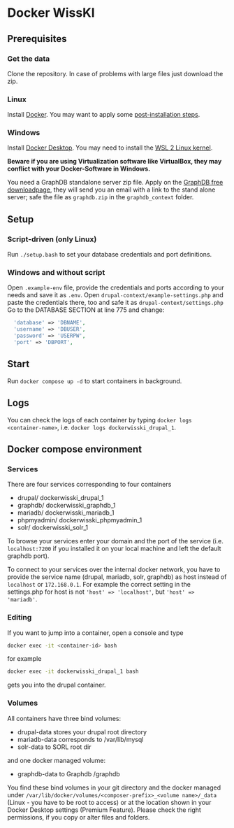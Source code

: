 # Docker WissKI

## Prerequisites

### Get the data
Clone the repository. In case of problems with large files just download the zip.

### Linux
Install [Docker](https://docs.docker.com/get-docker/). You may want to apply some [post-installation steps](https://docs.docker.com/engine/install/linux-postinstall/). 

### Windows
Install [Docker Desktop](https://docs.docker.com/get-docker/). You may need to install the [WSL 2 Linux kernel](https://docs.microsoft.com/de-de/windows/wsl/install-win10).  

**Beware if you are using Virtualization software like VirtualBox, they may conflict with your Docker-Software in Windows.**

You need a GraphDB standalone server zip file. Apply on the [GraphDB free downloadpage](https://www.ontotext.com/products/graphdb/graphdb-free/), they will send you an email with a link to the stand alone server; safe the file as `graphdb.zip` in the `graphdb_context` folder. 

## Setup
### Script-driven (only Linux)
Run `./setup.bash` to set your database credentials and port definitions.
### Windows and without script
Open `.example-env` file, provide the credentials and ports according to your needs and save it as `.env`.
Open `drupal-context/example-settings.php` and paste the credentials there, too and safe it as `drupal-context/settings.php` Go to the DATABASE SECTION at line 775 and change:
~~~php
  'database' => 'DBNAME',
  'username' => 'DBUSER',
  'password' => 'USERPW',
  'port' => 'DBPORT',
 ~~~
## Start
Run `docker compose up -d` to start containers in background.

## Logs
You can check the logs of each container by typing `docker logs <container-name>`, i.e. `docker logs dockerwisski_drupal_1`.

## Docker compose environment

### Services
There are four services corresponding to four containers
- drupal/ dockerwisski_drupal_1
- graphdb/ dockerwisski_graphdb_1
- mariadb/ dockerwisski_mariadb_1
- phpmyadmin/ dockerwisski_phpmyadmin_1
- solr/ dockerwisski_solr_1

To browse your services enter your domain and the port of the service (i.e. `localhost:7200` if you installed it on your local machine and left the default graphdb port).

To connect to your services over the internal docker network, you have to provide the service name (drupal, mariadb, solr, graphdb) as host instead of `localhost` or `172.168.0.1`. For example the correct setting in the settings.php for host is not  `'host' => 'localhost'`, but  `'host' => 'mariadb'`. 

### Editing
If you want to jump into a container, open a console and type
~~~bash
docker exec -it <container-id> bash
~~~
for example 
~~~bash
docker exec -it dockerwisski_drupal_1 bash
~~~
gets you into the drupal container.

### Volumes
All containers have three bind volumes:
- drupal-data stores your drupal root directory
- mariadb-data corresponds to /var/lib/mysql
- solr-data to SORL root dir

and one docker managed volume:
- graphdb-data to Graphdb /graphdb

You find these bind volumes in your git directory and the docker managed under `/var/lib/docker/volumes/<composer-prefix>_<volume name>/_data` (Linux - you have to be root to access) or at the location shown in your Docker Desktop settings (Premium Feature). Please check the right permissions, if you copy or alter files and folders.

